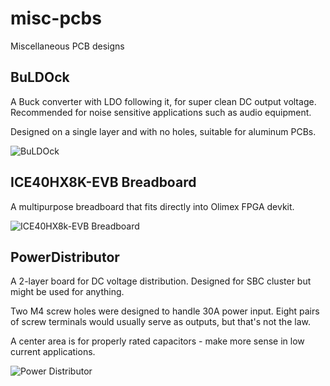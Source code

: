 # misc-pcbs
Miscellaneous PCB designs

## BuLDOck

A Buck converter with LDO following it, for super clean DC output voltage. Recommended for noise sensitive applications such as audio equipment.

Designed on a single layer and with no holes, suitable for aluminum PCBs.

![BuLDOck](https://user-images.githubusercontent.com/44300715/225414753-ee8e506f-6777-4892-9344-f691c796dea6.png)

## ICE40HX8K-EVB Breadboard

A multipurpose breadboard that fits directly into Olimex FPGA devkit.

![ICE40HX8k-EVB Breadboard](https://user-images.githubusercontent.com/44300715/225414748-e48913ba-e171-480a-9480-7f0409f857c4.png)

## PowerDistributor

A 2-layer board for DC voltage distribution. Designed for SBC cluster but might be used for anything.

Two M4 screw holes were designed to handle 30A power input. Eight pairs of screw terminals would usually serve as outputs, but that's not the law.

A center area is for properly rated capacitors - make more sense in low current applications. 

![Power Distributor](https://user-images.githubusercontent.com/44300715/225414757-0a027e03-f53f-4229-9c70-8a4dca78a98e.png)
